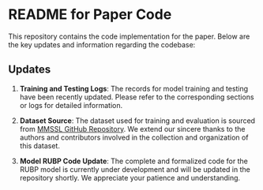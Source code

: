 # README for Paper Code

This repository contains the code implementation for the paper. Below are the key updates and information regarding the codebase:

## Updates
1. **Training and Testing Logs**: The records for model training and testing have been recently updated. Please refer to the corresponding sections or logs for detailed information.

2. **Dataset Source**: The dataset used for training and evaluation is sourced from [MMSSL GitHub Repository](https://github.com/HKUDS/MMSSL). We extend our sincere thanks to the authors and contributors involved in the collection and organization of this dataset.

3. **Model RUBP Code Update**: The complete and formalized code for the RUBP model is currently under development and will be updated in the repository shortly. We appreciate your patience and understanding.


